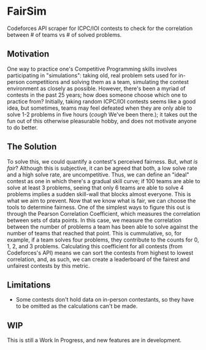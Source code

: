# FairSim
Codeforces API scraper for ICPC/IOI contests to check for the correlation between # of teams vs # of solved problems.

## Motivation
One way to practice one's Competitive Programming skills involves participating in "simulations": taking old, real problem sets used for in-person competitions and solving them as a team, simulating the contest environment as closely as possible. However, there's been a myriad of contests in the past 25 years; how does someone choose which one to practice from? Initially, taking random ICPC/IOI contests seems like a good idea, but sometimes, teams may feel defeated when they are only able to solve 1-2 problems in five hours (*cough* We've been there.); it takes out the fun out of this otherwise pleasurable hobby, and does not motivate anyone to do better.
## The Solution
To solve this, we could quantify a contest's perceived fairness. But, *what is fair*? Although this is subjective, it can be agreed that both, a low solve rate and a high solve rate, are uncompetitive. Thus, we can define an "ideal" contest as one in which there's a gradual skill curve; if 100 teams are able to solve at least 3 problems, seeing that only 6 teams are able to solve 4 problems implies a sudden skill-wall that blocks almost everyone. This is what we aim to prevent.
Now that we know what is fair, we can choose the tools to determine fairness. One of the simplest ways to figure this out is through the Pearson Correlation Coefficient, which measures the correlation between sets of data points. In this case, we measure the correlation between the number of problems a team has been able to solve against the number of teams that reached that point. This is cummulative, so, for example, if a team solves four problems, they contribute to the counts for 0, 1, 2, and 3 problems. Calculating this coefficient for all contests (from Codeforces's API) means we can sort the contests from highest to lowest correlation, and, as such, we can create a leaderboard of the fairest and unfairest contests by this metric.
## Limitations
- Some contests don't hold data on in-person contestants, so they have to be omitted as the calculations can't be made.

## WIP
This is still a Work In Progress, and new features are in development.
